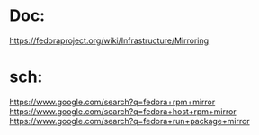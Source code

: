 # Doc:
https://fedoraproject.org/wiki/Infrastructure/Mirroring

# sch:
https://www.google.com/search?q=fedora+rpm+mirror
https://www.google.com/search?q=fedora+host+rpm+mirror
https://www.google.com/search?q=fedora+run+package+mirror
